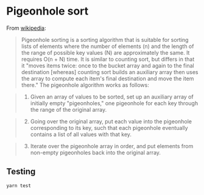 # Pigeonhole sort

From [wikipedia]:

> Pigeonhole sorting is a sorting algorithm that is suitable for sorting lists
> of elements where the number of elements (n) and the length of the range of
> possible key values (N) are approximately the same. It requires O(n + N)
> time. It is similar to counting sort, but differs in that it "moves items
> twice: once to the bucket array and again to the final destination [whereas]
> counting sort builds an auxiliary array then uses the array to compute each
> item's final destination and move the item there."
> The pigeonhole algorithm works as follows:

> 1. Given an array of values to be sorted, set up an auxiliary array of
> initially empty "pigeonholes," one pigeonhole for each key through the range
> of the original array.

> 2. Going over the original array, put each value into the pigeonhole
> corresponding to its key, such that each pigeonhole eventually contains a
> list of all values with that key.

> 3. Iterate over the pigeonhole array in order, and put elements from non-empty
> pigeonholes back into the original array.

## Testing

```sh
yarn test
```

[wikipedia]: https://en.wikipedia.org/wiki/Pigeonhole_sort
